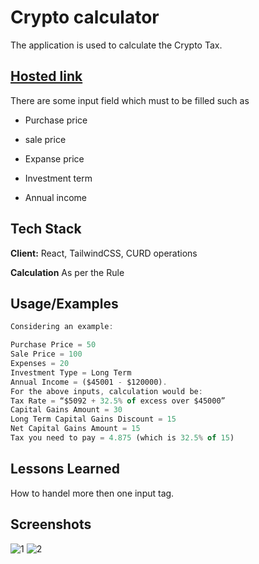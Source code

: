 
# Crypto calculator

The application is used to calculate the Crypto Tax.


## [Hosted link](fascinating-longma-1c36c9.netlify.app/)

There are some input field which must to be filled such as 

- Purchase price

- sale price

- Expanse price

- Investment term

- Annual income

  
## Tech Stack

**Client:** React, TailwindCSS, CURD operations

**Calculation** As per the Rule


## Usage/Examples

```javascript
Considering an example:

Purchase Price = 50
Sale Price = 100
Expenses = 20
Investment Type = Long Term
Annual Income = ($45001 - $120000).
For the above inputs, calculation would be:
Tax Rate = “$5092 + 32.5% of excess over $45000”
Capital Gains Amount = 30
Long Term Capital Gains Discount = 15
Net Capital Gains Amount = 15
Tax you need to pay = 4.875 (which is 32.5% of 15)
```


## Lessons Learned

How to handel more then one input tag.

## Screenshots
![1](https://github.com/Dibyas98/company-1-task-2/assets/125633895/2406b743-cfb1-4ced-ba92-77e16dbd7156)
![2](https://github.com/Dibyas98/company-1-task-2/assets/125633895/749d4d6e-bea8-47ff-a9d7-138eb57af936)
